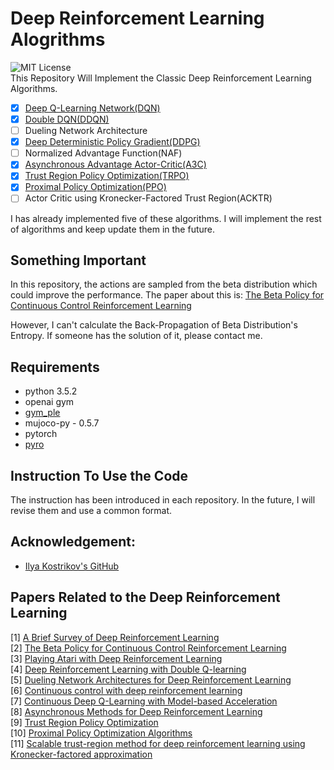 # Deep Reinforcement Learning Alogrithms
![MIT License](https://img.shields.io/badge/license-MIT-blue.svg)  
This Repository Will Implement the Classic Deep Reinforcement Learning Algorithms.
- [x] [Deep Q-Learning Network(DQN)](https://github.com/TianhongDai/reinforcement_learning_algorithms/tree/master/dqn)
- [x] [Double DQN(DDQN)](https://github.com/TianhongDai/reinforcement_learning_algorithms/tree/master/double_dqn)
- [ ] Dueling Network Architecture
- [x] [Deep Deterministic Policy Gradient(DDPG)](https://github.com/TianhongDai/reinforcement_learning_algorithms/tree/master/ddpg)
- [ ] Normalized Advantage Function(NAF)
- [x] [Asynchronous Advantage Actor-Critic(A3C)](https://github.com/TianhongDai/reinforcement_learning_algorithms/tree/master/a3c)
- [x] [Trust Region Policy Optimization(TRPO)](https://github.com/TianhongDai/Reinforcement_Learning_Algorithms/tree/master/trpo)
- [x] [Proximal Policy Optimization(PPO)](https://github.com/TianhongDai/reinforcement_learning_algorithms/tree/master/ppo)
- [ ] Actor Critic using Kronecker-Factored Trust Region(ACKTR)

I has already implemented five of these algorithms. I will implement the rest of algorithms and keep update them in the future.

## Something Important
In this repository, the actions are sampled from the beta distribution which could improve the performance. The paper about this is: [The Beta Policy for Continuous Control Reinforcement Learning](https://www.ri.cmu.edu/wp-content/uploads/2017/06/thesis-Chou.pdf)

However, I can't calculate the Back-Propagation of Beta Distribution's Entropy. If someone has the solution of it, please contact me.

## Requirements
- python 3.5.2
- openai gym
- [gym_ple](https://github.com/lusob/gym-ple)
- mujoco-py - 0.5.7
- pytorch
- [pyro](http://pyro.ai/)

## Instruction To Use the Code
The instruction has been introduced in each repository. In the future, I will revise them and use a common format.

## Acknowledgement:
- [Ilya Kostrikov's GitHub](https://github.com/ikostrikov)

## Papers Related to the Deep Reinforcement Learning
[1] [A Brief Survey of Deep Reinforcement Learning](https://arxiv.org/abs/1708.05866)  
[2] [The Beta Policy for Continuous Control Reinforcement Learning](https://www.ri.cmu.edu/wp-content/uploads/2017/06/thesis-Chou.pdf)  
[3] [Playing Atari with Deep Reinforcement Learning](https://www.cs.toronto.edu/~vmnih/docs/dqn.pdf)  
[4] [Deep Reinforcement Learning with Double Q-learning](https://arxiv.org/abs/1509.06461)  
[5] [Dueling Network Architectures for Deep Reinforcement Learning](https://arxiv.org/abs/1511.06581)  
[6] [Continuous control with deep reinforcement learning](https://arxiv.org/abs/1509.02971)  
[7] [Continuous Deep Q-Learning with Model-based Acceleration](https://arxiv.org/abs/1603.00748)  
[8] [Asynchronous Methods for Deep Reinforcement Learning](https://arxiv.org/abs/1602.01783)  
[9] [Trust Region Policy Optimization](https://arxiv.org/abs/1502.05477)  
[10] [Proximal Policy Optimization Algorithms](https://arxiv.org/abs/1707.06347)  
[11] [Scalable trust-region method for deep reinforcement learning using Kronecker-factored approximation](https://arxiv.org/abs/1708.05144)  




 


